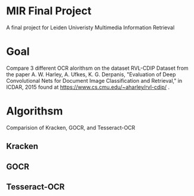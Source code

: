 # MIR Final Project 
A final project for Leiden Univeristy Multimedia Information Retrieval 
# Goal
Compare 3 different OCR alorithsm on the dataset RVL-CDIP Dataset from the paper A. W. Harley, A. Ufkes, K. G. Derpanis, "Evaluation of Deep Convolutional Nets for Document Image Classification and Retrieval," in ICDAR, 2015 found at https://www.cs.cmu.edu/~aharley/rvl-cdip/ . 

# Algorithsm 
Comparision of Kracken, GOCR, and Tesseract-OCR 

## Kracken 


## GOCR


## Tesseract-OCR 
